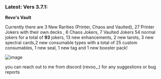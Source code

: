 ### Latest: Vers 3.7.1:

**Revo's Vault**

Currently there are 3 New Rarities (Printer, Chaos and Vaulted), 27 Printer Jokers with their own decks , 6 Chaos Jokers, 7 Vaulted Jokers 54 normal jokers for a total of **93** jokers, 13 new enhancements, 2 new tarots, 3 new spectral cards,2 new consumable types with a total of 25 custom consumables, 1 new seal, 1 new tag and 1 new booster pack!


![image](https://github.com/user-attachments/assets/42556ba5-5b0f-4d7e-8d39-2647657cb95f)

you can reach out to me from discord (revoo_.) for any suggestions or bug reports
